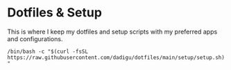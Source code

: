 # Dotfiles & Setup

This is where I keep my dotfiles and setup scripts with my preferred apps and configurations.

```/bin/bash -c "$(curl -fsSL https://raw.githubusercontent.com/dadigu/dotfiles/main/setup/setup.sh)"```
